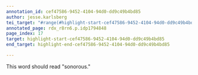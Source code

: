 ```yaml
---
annotation_id: cef47586-9452-4104-94d0-dd9c49b4bd85
author: jesse.karlsberg
tei_target: "#range(#highlight-start-cef47586-9452-4104-94d0-dd9c49b4bd85, #highlight-end-cef47586-9452-4104-94d0-dd9c49b4bd85)"
annotated_page: rdx_r8rn6.p.idp1794848
page_index: 17
target: highlight-start-cef47586-9452-4104-94d0-dd9c49b4bd85
end_target: highlight-end-cef47586-9452-4104-94d0-dd9c49b4bd85

---
```

This word should read "sonorous."